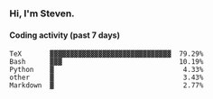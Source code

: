 ### Hi, I'm Steven.

#### Coding activity (past 7 days)
```
TeX       ▓▓▓▓▓▓▓▓▓▓▓▓▓▓▓▓▓▓▓▓▓▓▓▓▓▓▓▓▓▓  79.29%
Bash      ▓▓▓                             10.19%
Python    ▓                                4.33%
other     ▓                                3.43%
Markdown  ▓                                2.77%
```

